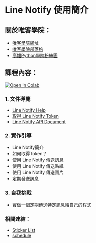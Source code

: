 # Line Notify 使用簡介

## 關於唯客學院：

* [唯客學院網址](https://www.victorgau.com)
* [唯客學院部落格](https://victorgau.com/blog/)
* [高雄Python學院粉絲團](https://www.facebook.com/KHPYAcademy/)

## 課程內容：

[![Open In Colab](https://colab.research.google.com/assets/colab-badge.svg)](https://colab.research.google.com/github/victorgau/khpy_linenotify_intro/)

### 1. 文件導覽

* [Line Notify Help](https://help2.line.me/line_notify/web/pc?lang=zh-Hant)
* [取得 Line Notify Token](https://notify-bot.line.me/en/)
* [Line Notify API Document](https://notify-bot.line.me/doc/en/)

### 2. 實作引導

* Line Notify簡介
* 如何取得Token？
* 使用 Line Notify 傳送訊息
* 使用 Line Notify 傳送貼紙
* 使用 Line Notify 傳送圖片
* 定期發送訊息

### 3. 自我挑戰

* 實做一個定期傳送特定訊息給自己的程式

### 相關連結：

* [Sticker List](https://www.arduinoall.net/arduino-tutor/sticker_list.pdf)
* [schedule](https://pypi.org/project/schedule/)